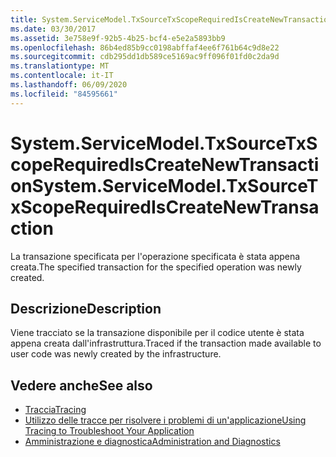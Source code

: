 ```yaml
---
title: System.ServiceModel.TxSourceTxScopeRequiredIsCreateNewTransaction
ms.date: 03/30/2017
ms.assetid: 3e758e9f-92b5-4b25-bcf4-e5e2a5893bb9
ms.openlocfilehash: 86b4ed85b9cc0198abffaf4ee6f761b64c9d8e22
ms.sourcegitcommit: cdb295dd1db589ce5169ac9ff096f01fd0c2da9d
ms.translationtype: MT
ms.contentlocale: it-IT
ms.lasthandoff: 06/09/2020
ms.locfileid: "84595661"
---
```

# <a name="systemservicemodeltxsourcetxscoperequirediscreatenewtransaction"></a><span data-ttu-id="c3b87-102">System.ServiceModel.TxSourceTxScopeRequiredIsCreateNewTransaction</span><span class="sxs-lookup"><span data-stu-id="c3b87-102">System.ServiceModel.TxSourceTxScopeRequiredIsCreateNewTransaction</span></span>
<span data-ttu-id="c3b87-103">La transazione specificata per l'operazione specificata è stata appena creata.</span><span class="sxs-lookup"><span data-stu-id="c3b87-103">The specified transaction for the specified operation was newly created.</span></span>  
  
## <a name="description"></a><span data-ttu-id="c3b87-104">Descrizione</span><span class="sxs-lookup"><span data-stu-id="c3b87-104">Description</span></span>  
 <span data-ttu-id="c3b87-105">Viene tracciato se la transazione disponibile per il codice utente è stata appena creata dall'infrastruttura.</span><span class="sxs-lookup"><span data-stu-id="c3b87-105">Traced if the transaction made available to user code was newly created by the infrastructure.</span></span>  
  
## <a name="see-also"></a><span data-ttu-id="c3b87-106">Vedere anche</span><span class="sxs-lookup"><span data-stu-id="c3b87-106">See also</span></span>

- [<span data-ttu-id="c3b87-107">Traccia</span><span class="sxs-lookup"><span data-stu-id="c3b87-107">Tracing</span></span>](index.md)
- [<span data-ttu-id="c3b87-108">Utilizzo delle tracce per risolvere i problemi di un'applicazione</span><span class="sxs-lookup"><span data-stu-id="c3b87-108">Using Tracing to Troubleshoot Your Application</span></span>](using-tracing-to-troubleshoot-your-application.md)
- [<span data-ttu-id="c3b87-109">Amministrazione e diagnostica</span><span class="sxs-lookup"><span data-stu-id="c3b87-109">Administration and Diagnostics</span></span>](../index.md)
